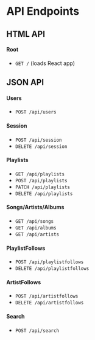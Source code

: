 # API Endpoints

## HTML API
#### Root
  - `GET /` (loads React app)

## JSON API
#### Users
  - `POST /api/users`

#### Session
  - `POST /api/session`
  - `DELETE /api/session`

#### Playlists
  - `GET /api/playlists`
  - `POST /api/playlists`
  - `PATCH /api/playlists`
  - `DELETE /api/playlists`

#### Songs/Artists/Albums
  - `GET /api/songs`
  - `GET /api/albums`
  - `GET /api/artists`

#### PlaylistFollows
  - `POST /api/playlistfollows`
  - `DELETE /api/playlistfollows`

#### ArtistFollows
  - `POST /api/artistfollows`
  - `DELETE /api/artistfollows`

#### Search
  - `POST /api/search`
